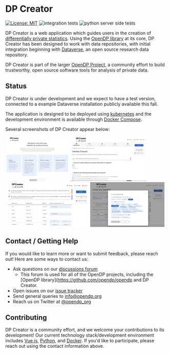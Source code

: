 # DP Creator

[![License: MIT](https://img.shields.io/badge/License-MIT-yellow.svg)](https://opensource.org/licenses/MIT)
![integration tests](https://github.com/opendp/dpcreator/actions/workflows/cypress.yml/badge.svg)
![python server side tests](https://github.com/opendp/dpcreator/actions/workflows/python-app.yml/badge.svg)

DP Creator is a web application which guides users in the creation of [differentially private statistics](https://opendp.org/about#whatisdifferentialprivacy). Using the [OpenDP library](https://github.com/opendp/opendp) at its core, DP Creator has been designed to work with data repositories, with initial integration beginning with [Dataverse](https://dataverse.org/), an open source research data repository. 

DP Creator is part of the larger [OpenDP Project](https://opendp.org), a community effort to build trustworthy, open source software tools for analysis of private data. 


## Status

DP Creator is under development and we expect to have a test version, connected to a example Dataverse installation publicly available this fall.

The application is designed to be deployed using [kubernetes](https://kubernetes.io/) and the development environment is available through [Docker Compose](https://docs.docker.com/compose/).

Several screenshots of DP Creator appear below:

[<img src="doc_images/dpcreator_home.png" alt="DP Creator home" height="140">](doc_images/dpcreator_home.png)
[<img src="doc_images/dpcreator_02_questions.png" alt="DP Creator home" height="140">](doc_images/dpcreator_02_questions.png)
[<img src="doc_images/dpcreator_03_set.png" alt="DP Creator home" height="140">](doc_images/dpcreator_03_set.png)
[<img src="doc_images/dpcreator_04.create.png" alt="DP Creator home" height="140">](doc_images/dpcreator_04.create.png)


## Contact / Getting Help

If you would like to learn more or want to submit feedback, please reach out! Here are some ways to contact us:

* Ask questions on our [discussions forum](https://github.com/opendp/opendp/discussions)
  * This forum is used for all of the OpenDP projects, including the [OpenDP library](https://github.com/opendp/opendp and DP Creator. 
* Open issues on our [issue tracker](https://github.com/opendp/dpcreator/issues)
* Send general queries to [info@opendp.org](mailto:info@opendp.org?subject=DP%20Creator)
* Reach us on Twitter at [@opendp_org](https://twitter.com/opendp_org)

## Contributing

DP Creator is a community effort, and we welcome your contributions to its development! Our current technology stack/development environment includes [Vue.js](https://vuejs.org/), [Python](https://www.python.org/), and [Docker](https://www.docker.com/). If you'd like to participate, please reach out using the contact information above.
